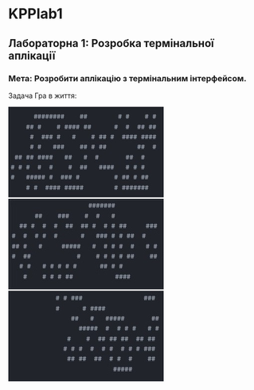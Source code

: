 # KPPlab1
## Лабораторна 1: Розробка термінальної аплікації
### Мета: Розробити аплікацію з термінальним інтерфейсом.

Задача Гра в життя:

![1Terminal](1.jpg)
![1Terminal](2.jpg)
![1Terminal](3.jpg)
